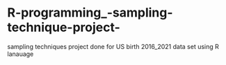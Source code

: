 # R-programming_-sampling-technique-project-
sampling techniques project done for US birth 2016_2021 data set using R lanauage
